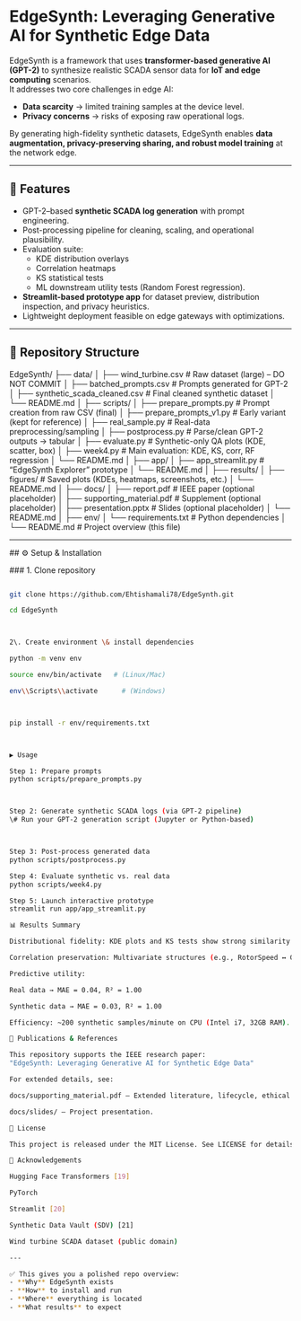 # EdgeSynth: Leveraging Generative AI for Synthetic Edge Data

EdgeSynth is a framework that uses **transformer-based generative AI (GPT-2)** to synthesize realistic SCADA sensor data for **IoT and edge computing** scenarios.  
It addresses two core challenges in edge AI:
- **Data scarcity** → limited training samples at the device level.  
- **Privacy concerns** → risks of exposing raw operational logs.  

By generating high-fidelity synthetic datasets, EdgeSynth enables **data augmentation, privacy-preserving sharing, and robust model training** at the network edge.

---

## 🚀 Features
- GPT-2–based **synthetic SCADA log generation** with prompt engineering.
- Post-processing pipeline for cleaning, scaling, and operational plausibility.
- Evaluation suite:  
  - KDE distribution overlays  
  - Correlation heatmaps  
  - KS statistical tests  
  - ML downstream utility tests (Random Forest regression).
- **Streamlit-based prototype app** for dataset preview, distribution inspection, and privacy heuristics.
- Lightweight deployment feasible on edge gateways with optimizations.

---

## 📂 Repository Structure

EdgeSynth/
├── data/
│   ├── wind_turbine.csv              # Raw dataset (large) – DO NOT COMMIT
│   ├── batched_prompts.csv           # Prompts generated for GPT-2
│   ├── synthetic_scada_cleaned.csv   # Final cleaned synthetic dataset
│   └── README.md
│
├── scripts/
│   ├── prepare_prompts.py            # Prompt creation from raw CSV (final)
│   ├── prepare_prompts_v1.py         # Early variant (kept for reference)
│   ├── real_sample.py                # Real-data preprocessing/sampling
│   ├── postprocess.py                # Parse/clean GPT-2 outputs → tabular
│   ├── evaluate.py                   # Synthetic-only QA plots (KDE, scatter, box)
│   ├── week4.py                      # Main evaluation: KDE, KS, corr, RF regression
│   └── README.md
│
├── app/
│   ├── app_streamlit.py              # “EdgeSynth Explorer” prototype
│   └── README.md
│
├── results/
│   ├── figures/                      # Saved plots (KDEs, heatmaps, screenshots, etc.)
│   └── README.md
│
├── docs/
│   ├── report.pdf                    # IEEE paper (optional placeholder)
│   ├── supporting_material.pdf       # Supplement (optional placeholder)
│   ├── presentation.pptx             # Slides (optional placeholder)
│   └── README.md
│
├── env/
│   └── requirements.txt              # Python dependencies
│
└── README.md                         # Project overview (this file)



---



\## ⚙️ Setup \& Installation



\### 1. Clone repository

```bash

git clone https://github.com/Ehtishamali78/EdgeSynth.git 

cd EdgeSynth



2\. Create environment \& install dependencies

python -m venv env

source env/bin/activate   # (Linux/Mac)

env\\Scripts\\activate      # (Windows)



pip install -r env/requirements.txt



▶️ Usage

Step 1: Prepare prompts
python scripts/prepare_prompts.py



Step 2: Generate synthetic SCADA logs (via GPT-2 pipeline)
\# Run your GPT-2 generation script (Jupyter or Python-based)



Step 3: Post-process generated data
python scripts/postprocess.py

Step 4: Evaluate synthetic vs. real data
python scripts/week4.py

Step 5: Launch interactive prototype
streamlit run app/app_streamlit.py

📊 Results Summary

Distributional fidelity: KDE plots and KS tests show strong similarity between real and synthetic data.

Correlation preservation: Multivariate structures (e.g., RotorSpeed ↔ GeneratorSpeed correlation of 0.99) retained.

Predictive utility:

Real data → MAE = 0.04, R² = 1.00

Synthetic data → MAE = 0.03, R² = 1.00

Efficiency: ~200 synthetic samples/minute on CPU (Intel i7, 32GB RAM).

📘 Publications & References

This repository supports the IEEE research paper:
"EdgeSynth: Leveraging Generative AI for Synthetic Edge Data"

For extended details, see:

docs/supporting_material.pdf – Extended literature, lifecycle, ethical considerations.

docs/slides/ – Project presentation.

📜 License

This project is released under the MIT License. See LICENSE for details.

🙌 Acknowledgements

Hugging Face Transformers [19]

PyTorch

Streamlit [20]

Synthetic Data Vault (SDV) [21]

Wind turbine SCADA dataset (public domain)

---

✅ This gives you a polished repo overview:  
- **Why** EdgeSynth exists  
- **How** to install and run  
- **Where** everything is located  
- **What results** to expect  
